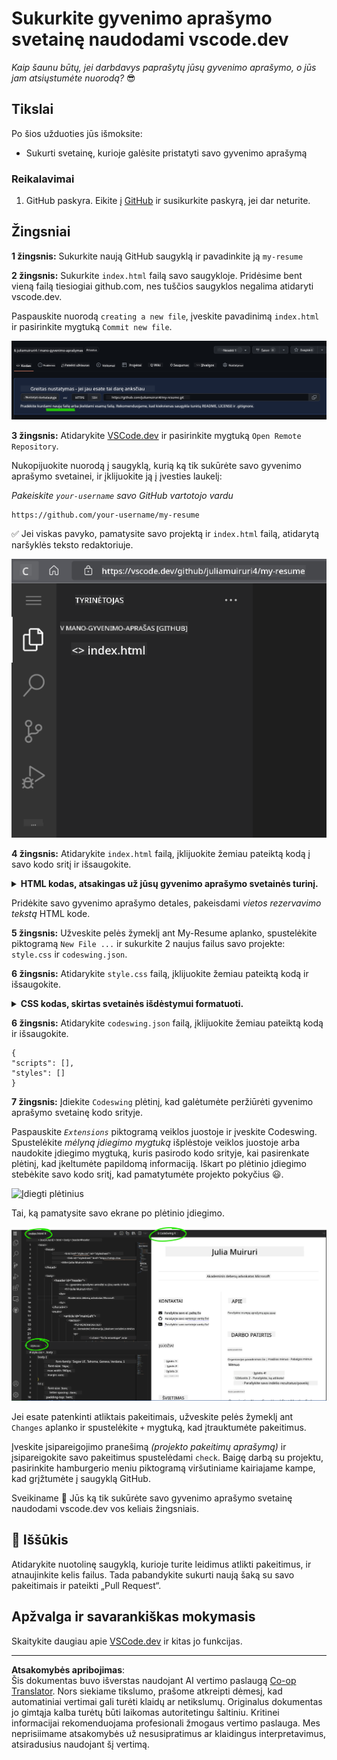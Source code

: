 <!--
CO_OP_TRANSLATOR_METADATA:
{
  "original_hash": "bd3aa6d2b879c30ea496c43aec1c49ed",
  "translation_date": "2025-08-29T16:57:32+00:00",
  "source_file": "8-code-editor/1-using-a-code-editor/assignment.md",
  "language_code": "lt"
}
-->
# Sukurkite gyvenimo aprašymo svetainę naudodami vscode.dev

_Kaip šaunu būtų, jei darbdavys paprašytų jūsų gyvenimo aprašymo, o jūs jam atsiųstumėte nuorodą?_ 😎

<!----
TODO: pridėti pasirenkamą paveikslėlį
![Naudojant kodo redaktorių](../../../../translated_images/webdev101-vscode-dev.f53c14e8dad231ea09d9e07a2db4a01551d2dc6cdf21225038389e11156af023.lt.png)
> Sketchnote sukūrė [Autoriaus vardas](https://example.com)
---->

<!---
## Klausimai prieš paskaitą
[Klausimai prieš paskaitą](https://ff-quizzes.netlify.app/web/quiz/3)
---->

## Tikslai

Po šios užduoties jūs išmoksite:

- Sukurti svetainę, kurioje galėsite pristatyti savo gyvenimo aprašymą

### Reikalavimai

1. GitHub paskyra. Eikite į [GitHub](https://github.com/) ir susikurkite paskyrą, jei dar neturite.

## Žingsniai

**1 žingsnis:** Sukurkite naują GitHub saugyklą ir pavadinkite ją `my-resume`

**2 žingsnis:** Sukurkite `index.html` failą savo saugykloje. Pridėsime bent vieną failą tiesiogiai github.com, nes tuščios saugyklos negalima atidaryti vscode.dev.

Paspauskite nuorodą `creating a new file`, įveskite pavadinimą `index.html` ir pasirinkite mygtuką `Commit new file`.

![Sukurti naują failą github.com](../../../../translated_images/new-file-github.com.c886796d800e8056561829a181be1382c5303da9d902d8b2dd82b68a4806e21f.lt.png)

**3 žingsnis:** Atidarykite [VSCode.dev](https://vscode.dev) ir pasirinkite mygtuką `Open Remote Repository`.

Nukopijuokite nuorodą į saugyklą, kurią ką tik sukūrėte savo gyvenimo aprašymo svetainei, ir įklijuokite ją į įvesties laukelį:

_Pakeiskite `your-username` savo GitHub vartotojo vardu_

```
https://github.com/your-username/my-resume
```

✅ Jei viskas pavyko, pamatysite savo projektą ir `index.html` failą, atidarytą naršyklės teksto redaktoriuje.

![Sukurti naują failą](../../../../translated_images/project-on-vscode.dev.e79815a9a95ee7feac72ebe5c941c91279716be37c575dbdbf2f43bea2c7d8b6.lt.png)

**4 žingsnis:** Atidarykite `index.html` failą, įklijuokite žemiau pateiktą kodą į savo kodo sritį ir išsaugokite.

<details>
    <summary><b>HTML kodas, atsakingas už jūsų gyvenimo aprašymo svetainės turinį.</b></summary>
    
        <html>

            <head>
                <link href="style.css" rel="stylesheet">
                <link rel="stylesheet" href="https://cdnjs.cloudflare.com/ajax/libs/font-awesome/5.15.4/css/all.min.css">
                <title>Jūsų vardas čia!</title>
            </head>
            <body>
                <header id="header">
                    <!-- gyvenimo aprašymo antraštė su jūsų vardu ir pareigomis -->
                    <h1>Jūsų vardas čia!</h1>
                    <hr>
                    Jūsų pareigos!
                    <hr>
                </header>
                <main>
                    <article id="mainLeft">
                        <section>
                            <h2>KONTAKTAI</h2>
                            <!-- kontaktinė informacija, įskaitant socialinius tinklus -->
                            <p>
                                <i class="fa fa-envelope" aria-hidden="true"></i>
                                <a href="mailto:username@domain.top-level domain">Įrašykite savo el. paštą čia</a>
                            </p>
                            <p>
                                <i class="fab fa-github" aria-hidden="true"></i>
                                <a href="github.com/yourGitHubUsername">Įrašykite savo vartotojo vardą čia!</a>
                            </p>
                            <p>
                                <i class="fab fa-linkedin" aria-hidden="true"></i>
                                <a href="linkedin.com/yourLinkedInUsername">Įrašykite savo vartotojo vardą čia!</a>
                            </p>
                        </section>
                        <section>
                            <h2>ĮGŪDŽIAI</h2>
                            <!-- jūsų įgūdžiai -->
                            <ul>
                                <li>Įgūdis 1!</li>
                                <li>Įgūdis 2!</li>
                                <li>Įgūdis 3!</li>
                                <li>Įgūdis 4!</li>
                            </ul>
                        </section>
                        <section>
                            <h2>IŠSILAVINIMAS</h2>
                            <!-- jūsų išsilavinimas -->
                            <h3>Įrašykite savo kursą čia!</h3>
                            <p>
                                Įrašykite savo instituciją čia!
                            </p>
                            <p>
                                Pradžios - Pabaigos data
                            </p>
                        </section>            
                    </article>
                    <article id="mainRight">
                        <section>
                            <h2>APIE</h2>
                            <!-- apie jus -->
                            <p>Parašykite trumpą tekstą apie save!</p>
                        </section>
                        <section>
                            <h2>DARBINĖ PATIRTIS</h2>
                            <!-- jūsų darbinė patirtis -->
                            <h3>Pareigos</h3>
                            <p>
                                Organizacijos pavadinimas čia | Pradžios mėnuo – Pabaigos mėnuo
                            </p>
                            <ul>
                                    <li>Užduotis 1 - Parašykite, ką darėte!</li>
                                    <li>Užduotis 2 - Parašykite, ką darėte!</li>
                                    <li>Parašykite savo indėlio rezultatus/poveikį</li>
                                    
                            </ul>
                            <h3>Pareigos 2</h3>
                            <p>
                                Organizacijos pavadinimas čia | Pradžios mėnuo – Pabaigos mėnuo
                            </p>
                            <ul>
                                    <li>Užduotis 1 - Parašykite, ką darėte!</li>
                                    <li>Užduotis 2 - Parašykite, ką darėte!</li>
                                    <li>Parašykite savo indėlio rezultatus/poveikį</li>
                                    
                            </ul>
                        </section>
                    </article>
                </main>
            </body>
        </html>
</details>

Pridėkite savo gyvenimo aprašymo detales, pakeisdami _vietos rezervavimo tekstą_ HTML kode.

**5 žingsnis:** Užveskite pelės žymeklį ant My-Resume aplanko, spustelėkite piktogramą `New File ...` ir sukurkite 2 naujus failus savo projekte: `style.css` ir `codeswing.json`.

**6 žingsnis:** Atidarykite `style.css` failą, įklijuokite žemiau pateiktą kodą ir išsaugokite.

<details>
        <summary><b>CSS kodas, skirtas svetainės išdėstymui formatuoti.</b></summary>
            
            body {
                font-family: 'Segoe UI', Tahoma, Geneva, Verdana, sans-serif;
                font-size: 16px;
                max-width: 960px;
                margin: auto;
            }
            h1 {
                font-size: 3em;
                letter-spacing: .6em;
                padding-top: 1em;
                padding-bottom: 1em;
            }

            h2 {
                font-size: 1.5em;
                padding-bottom: 1em;
            }

            h3 {
                font-size: 1em;
                padding-bottom: 1em;
            }
            main { 
                display: grid;
                grid-template-columns: 40% 60%;
                margin-top: 3em;
            }
            header {
                text-align: center;
                margin: auto 2em;
            }

            section {
                margin: auto 1em 4em 2em;
            }

            i {
                margin-right: .5em;
            }

            p {
                margin: .2em auto
            }

            hr {
                border: none;
                background-color: lightgray;
                height: 1px;
            }

            h1, h2, h3 {
                font-weight: 100;
                margin-bottom: 0;
            }
            #mainLeft {
                border-right: 1px solid lightgray;
            }
            
</details>

**6 žingsnis:** Atidarykite `codeswing.json` failą, įklijuokite žemiau pateiktą kodą ir išsaugokite.

    {
    "scripts": [],
    "styles": []
    }

**7 žingsnis:** Įdiekite `Codeswing` plėtinį, kad galėtumėte peržiūrėti gyvenimo aprašymo svetainę kodo srityje.

Paspauskite _`Extensions`_ piktogramą veiklos juostoje ir įveskite Codeswing. Spustelėkite _mėlyną įdiegimo mygtuką_ išplėstoje veiklos juostoje arba naudokite įdiegimo mygtuką, kuris pasirodo kodo srityje, kai pasirenkate plėtinį, kad įkeltumėte papildomą informaciją. Iškart po plėtinio įdiegimo stebėkite savo kodo sritį, kad pamatytumėte projekto pokyčius 😃.

![Įdiegti plėtinius](../../../../8-code-editor/images/install-extension.gif)

Tai, ką pamatysite savo ekrane po plėtinio įdiegimo.

![Codeswing plėtinys veiksme](../../../../translated_images/after-codeswing-extension-pb.0ebddddcf73b550994947a9084e35e2836c713ae13839d49628e3c764c1cfe83.lt.png)

Jei esate patenkinti atliktais pakeitimais, užveskite pelės žymeklį ant `Changes` aplanko ir spustelėkite `+` mygtuką, kad įtrauktumėte pakeitimus.

Įveskite įsipareigojimo pranešimą _(projekto pakeitimų aprašymą)_ ir įsipareigokite savo pakeitimus spustelėdami `check`. Baigę darbą su projektu, pasirinkite hamburgerio meniu piktogramą viršutiniame kairiajame kampe, kad grįžtumėte į saugyklą GitHub.

Sveikiname 🎉 Jūs ką tik sukūrėte savo gyvenimo aprašymo svetainę naudodami vscode.dev vos keliais žingsniais.

## 🚀 Iššūkis

Atidarykite nuotolinę saugyklą, kurioje turite leidimus atlikti pakeitimus, ir atnaujinkite kelis failus. Tada pabandykite sukurti naują šaką su savo pakeitimais ir pateikti „Pull Request“.

<!----
## Klausimai po paskaitos
[Klausimai po paskaitos](https://ff-quizzes.netlify.app/web/quiz/4)
---->

## Apžvalga ir savarankiškas mokymasis

Skaitykite daugiau apie [VSCode.dev](https://code.visualstudio.com/docs/editor/vscode-web?WT.mc_id=academic-0000-alfredodeza) ir kitas jo funkcijas.

---

**Atsakomybės apribojimas**:  
Šis dokumentas buvo išverstas naudojant AI vertimo paslaugą [Co-op Translator](https://github.com/Azure/co-op-translator). Nors siekiame tikslumo, prašome atkreipti dėmesį, kad automatiniai vertimai gali turėti klaidų ar netikslumų. Originalus dokumentas jo gimtąja kalba turėtų būti laikomas autoritetingu šaltiniu. Kritinei informacijai rekomenduojama profesionali žmogaus vertimo paslauga. Mes neprisiimame atsakomybės už nesusipratimus ar klaidingus interpretavimus, atsiradusius naudojant šį vertimą.